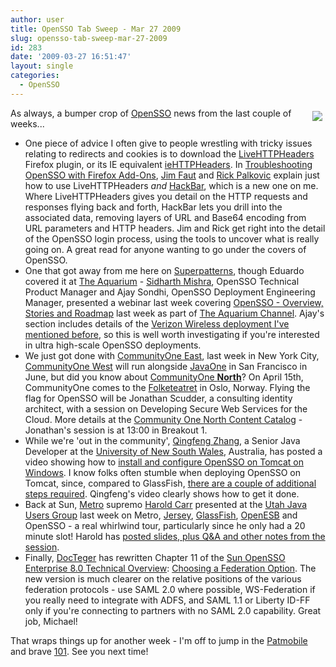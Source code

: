 ```yaml
---
author: user
title: OpenSSO Tab Sweep - Mar 27 2009
slug: opensso-tab-sweep-mar-27-2009
id: 283
date: '2009-03-27 16:51:47'
layout: single
categories:
  - OpenSSO
---
```


<span style="margin: 5px; float: right;">[![](https://opensso.dev.java.net/images/logo.gif)](http://opensso.org/)</span>

As always, a bumper crop of [OpenSSO](http://opensso.org/) news from the last couple of weeks...

*   One piece of advice I often give to people wrestling with tricky issues relating to redirects and cookies is to download the [LiveHTTPHeaders](http://livehttpheaders.mozdev.org/) Firefox plugin, or its IE equivalent [ieHTTPHeaders](http://www.blunck.se/iehttpheaders/iehttpheaders.html). In [Troubleshooting OpenSSO with Firefox Add-Ons](http://developers.sun.com/identity/reference/techart/troubleshooting.html), [Jim Faut](http://blogs.sun.com/jimfaut/) and [Rick Palkovic](http://blogs.sun.com/rikart/) explain just how to use LiveHTTPHeaders _and_ [HackBar](https://addons.mozilla.org/en-US/firefox/addon/3899), which is a new one on me. Where LiveHTTPHeaders gives you detail on the HTTP requests and responses flying back and forth, HackBar lets you drill into the associated data, removing layers of URL and Base64 encoding from URL parameters and HTTP headers. Jim and Rick get right into the detail of the OpenSSO login process, using the tools to uncover what is really going on. A great read for anyone wanting to go under the covers of OpenSSO.
*   One that got away from me here on [Superpatterns](http://blog.superpat.com/), though Eduardo covered it at [The Aquarium](http://blogs.sun.com/theaquarium/) - [Sidharth Mishra](http://blogs.sun.com/sid/), OpenSSO Technical Product Manager and Ajay Sondhi, OpenSSO Deployment Engineering Manager, presented a webinar last week covering [OpenSSO - Overview, Stories and Roadmap](http://wikis.sun.com/display/TheAquarium/OpenSSO+-+Overview%2C+Stories+and+Roadmap) last week as part of [The Aquarium Channel](http://wikis.sun.com/display/TheAquarium/GlassFishDotTV). Ajay's section includes details of the [Verizon Wireless deployment I've mentioned before](http://blog.superpat.com/2009/02/18/verizon-wireless-on-improving-security-and-user-experience-with-sun-access-manager/), so this is well worth investigating if you're interested in ultra high-scale OpenSSO deployments.
*   We just got done with [CommunityOne East](http://developers.sun.com/events/communityone/2009/east/index.jsp), last week in New York City, [CommunityOne West](http://developers.sun.com/events/communityone/2009/west/index.jsp) will run alongside [JavaOne](http://java.sun.com/javaone/) in San Francisco in June, but did you know about [CommunityOne **North**](http://se.sun.com/sunnews/events/commmunityone/)? On April 15th, CommunityOne comes to the [Folketeatret](http://no.wikipedia.org/wiki/Folketeatret) in Oslo, Norway. Flying the flag for OpenSSO will be Jonathan Scudder, a consulting identity architect, with a session on Developing Secure Web Services for the Cloud. More details at the [Community One North Content Catalog](http://wikis.sun.com/display/CommunityOne/CommunityOneNorthAgenda) - Jonathan's session is at 13:00 in Breakout 1\.
*   While we're 'out in the community', [Qingfeng Zhang](http://qingfeng-syd.blogspot.com/), a Senior Java Developer at the [University of New South Wales](http://www.unsw.edu.au/), Australia, has posted a video showing how to [install and configure OpenSSO on Tomcat on Windows](http://qingfeng-syd.blogspot.com/2009/03/installation-opensso-enterprise-80-on.html). I know folks often stumble when deploying OpenSSO on Tomcat, since, compared to GlassFish, [there are a couple of additional steps required](http://docs.sun.com/app/docs/doc/820-3320/ggwyv?a=view). Qingfeng's video clearly shows how to get it done.
*   Back at Sun, [Metro](https://metro.dev.java.net/) supremo [Harold Carr](http://weblogs.java.net/blog/haroldcarr/) presented at the [Utah Java Users Group](http://www.ujug.org/web/) last week on Metro, [Jersey](https://jersey.dev.java.net/), [GlassFish](https://glassfish.dev.java.net/), [OpenESB](https://open-esb.dev.java.net/) and OpenSSO - a real whirlwind tour, particularly since he only had a 20 minute slot! Harold has [posted slides, plus Q&A and other notes from the session](http://weblogs.java.net/blog/haroldcarr/archive/2009/03/notesslides_fro_1.html).
*   Finally, [DocTeger](http://blogs.sun.com/docteger/) has rewritten Chapter 11 of the [Sun OpenSSO Enterprise 8.0 Technical Overview](http://docs.sun.com/app/docs/doc/820-3740): [Choosing a Federation Option](http://docs.sun.com/app/docs/doc/820-3740/adrcy?a=view). The new version is much clearer on the relative positions of the various federation protocols - use SAML 2.0 where possible, WS-Federation if you really need to integrate with ADFS, and SAML 1.1 or Liberty ID-FF only if you're connecting to partners with no SAML 2.0 capability. Great job, Michael!

That wraps things up for another week - I'm off to jump in the [Patmobile](http://blog.superpat.com/BlackC4Cab06.jpg) and brave [101](http://en.wikipedia.org/wiki/U.S._Route_101_in_California#San_Francisco_Bay_Area). See you next time!